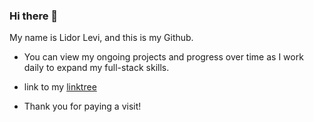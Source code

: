 ### Hi there 👋


My name is Lidor Levi, and this is my Github.

- You can view my ongoing projects and progress over time as I work daily to expand my full-stack skills. 

- link to my [linktree](https://linktr.ee/LidorLevi)

- Thank you for paying a visit!

<!--
**LidorLevi123/LidorLevi123** is a ✨ _special_ ✨ repository because its `README.md` (this file) appears on your GitHub profile.

Here are some ideas to get you started:

- 🔭 I’m currently working on ...
- 🌱 I’m currently learning ...
- 👯 I’m looking to collaborate on ...
- 🤔 I’m looking for help with ...
- 💬 Ask me about ...
- 📫 How to reach me: ...
- 😄 Pronouns: ...
- ⚡ Fun fact: ...
-->
